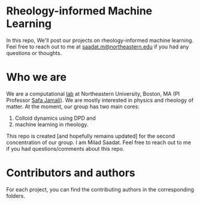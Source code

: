 # Rheology-informed Machine Learning
In this repo, We'll post our projects on rheology-informed machine learning. Feel free to reach out to me at saadat.m@northeastern.edu if you had any questions or thoughts.

# Who we are
We are a computational [lab](https://web.northeastern.edu/complexfluids/research/) at Northeastern University, Boston, MA (PI Professor [Safa Jamali](https://coe.northeastern.edu/people/jamali-safa/)). We are mostly interested in physics and rheology of matter. At the moment, our group has two main cores:
1. Colloid dynamics using DPD and
2. machine learning in rheology.

This repo is created [and hopefully remains updated] for the second concentration of our group. I am Milad Saadat. Feel free to reach out to me if you had questions/comments about this repo.

# Contributors and authors

For each project, you can find the contributing authors in the corresponding folders.



